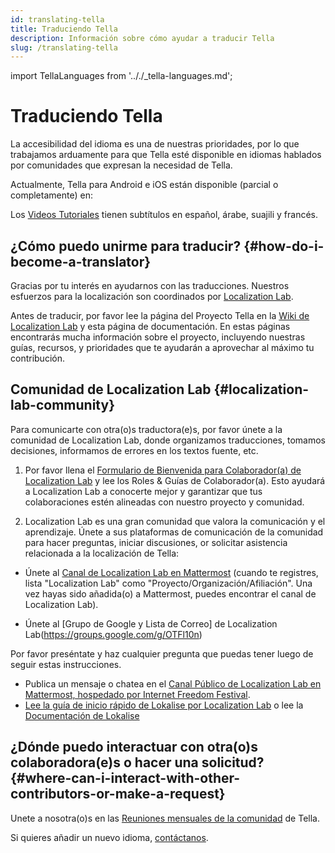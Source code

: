 ```yaml
---
id: translating-tella
title: Traduciendo Tella
description: Información sobre cómo ayudar a traducir Tella
slug: /translating-tella
---
```

import TellaLanguages from '.././_tella-languages.md';


# Traduciendo Tella

La accesibilidad del idioma es una de nuestras prioridades, por lo que trabajamos arduamente para que Tella esté disponible en idiomas hablados por comunidades que expresan la necesidad de Tella.

Actualmente, Tella para Android e iOS están disponible (parcial o completamente) en:


<TellaLanguages/>


Los [Videos Tutoriales](/video-tutorials) tienen subtítulos en español, árabe, suajili y francés.

## ¿Cómo puedo unirme para traducir? {#how-do-i-become-a-translator}
Gracias por tu interés en ayudarnos con las traducciones. Nuestros esfuerzos para la localización son coordinados por [Localization Lab](https://www.localizationlab.org/).

Antes de traducir, por favor lee la página del Proyecto Tella en la [Wiki de Localization Lab](https://wiki.localizationlab.org/index.php/Tella) y esta página de documentación. En estas páginas encontrarás mucha información sobre el proyecto, incluyendo nuestras guías, recursos, y prioridades que te ayudarán a aprovechar al máximo tu contribución.

## Comunidad de Localization Lab {#localization-lab-community}
Para comunicarte con otra(o)s traductora(e)s, por favor únete a la comunidad de Localization Lab, donde organizamos traducciones, tomamos decisiones, informamos de errores en los textos fuente, etc.  

1. Por favor llena el [Formulario de Bienvenida para Colaborador(a) de Localization Lab](https://docs.google.com/forms/d/e/1FAIpQLSfgXL7UbC6eVk7YMg_gidFnBre3a6liYSnAuhiPmtSybubNWA/viewform) y lee los Roles & Guías de Colaborador(a). Esto ayudará a Localization Lab a conocerte mejor y garantizar que tus colaboraciones estén alineadas con nuestro proyecto y comunidad.

2. Localization Lab es una gran comunidad que valora la comunicación y el aprendizaje. Únete a sus plataformas de comunicación de la comunidad para hacer preguntas, iniciar discusiones, or solicitar asistencia relacionada a la localización de Tella:

* Únete al [Canal de Localization Lab en Mattermost](https://internetfreedomfestival.org/wiki/index.php/IFF_Mattermost)
(cuando te registres, lista "Localization Lab" como "Proyecto/Organización/Afiliación". Una vez hayas sido añadida(o) a Mattermost, puedes encontrar el canal de Localization Lab).


* Únete al [Grupo de Google y Lista de Correo] de Localization  Lab(https://groups.google.com/g/OTFl10n)

Por favor preséntate y haz cualquier pregunta que puedas tener luego de seguir estas instrucciones.
- Publica un mensaje o chatea en el [Canal Público de Localization Lab en Mattermost, hospedado por Internet Freedom Festival](https://community.internetfreedomfestival.org/community/channels/localization-lab-chat).
- [Lee la guía de inicio rápido de Lokalise por Localization Lab](https://docs.google.com/document/d/1h3Fa9FbVAzHXKgS_H28LmycY3ujjCgQl-oOwVuIy2IA/edit) o lee la [Documentación de Lokalise](https://docs.lokalise.com/en/)

## ¿Dónde puedo interactuar con otra(o)s colaboradora(e)s o hacer una solicitud? {#where-can-i-interact-with-other-contributors-or-make-a-request}

Unete a nosotra(o)s en las [Reuniones mensuales de la comunidad](/community-meetings) de Tella.

Si quieres añadir un nuevo idioma, [contáctanos](/contact-us).

